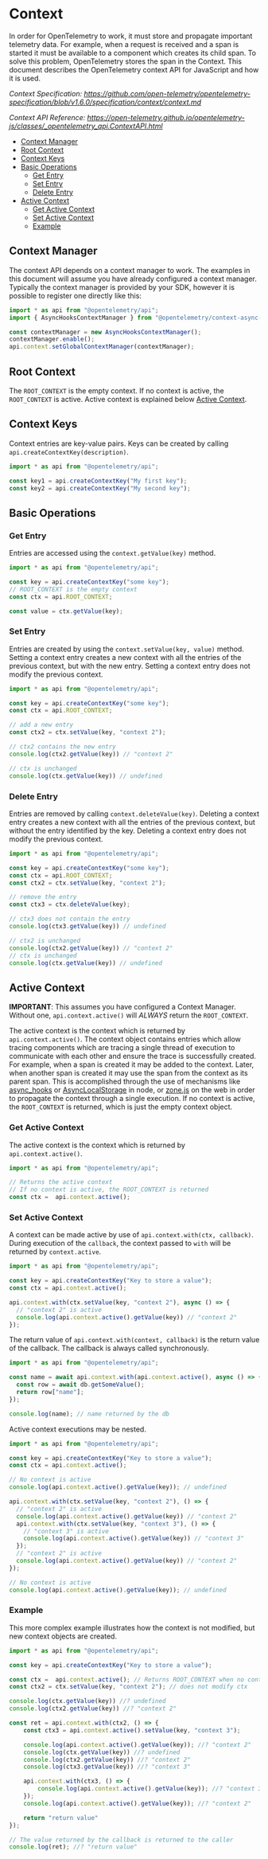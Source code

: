 # Context

In order for OpenTelemetry to work, it must store and propagate important telemetry data.
For example, when a request is received and a span is started it must be available to a component which creates its child span.
To solve this problem, OpenTelemetry stores the span in the Context.
This document describes the OpenTelemetry context API for JavaScript and how it is used.

_Context Specification: <https://github.com/open-telemetry/opentelemetry-specification/blob/v1.6.0/specification/context/context.md>_

_Context API Reference: <https://open-telemetry.github.io/opentelemetry-js/classes/_opentelemetry_api.ContextAPI.html>_

- [Context Manager](#context-manager)
- [Root Context](#root-context)
- [Context Keys](#context-keys)
- [Basic Operations](#basic-operations)
  - [Get Entry](#get-entry)
  - [Set Entry](#set-entry)
  - [Delete Entry](#delete-entry)
- [Active Context](#active-context)
  - [Get Active Context](#get-active-context)
  - [Set Active Context](#set-active-context)
  - [Example](#example)

## Context Manager

The context API depends on a context manager to work.
The examples in this document will assume you have already configured a context manager.
Typically the context manager is provided by your SDK, however it is possible to register one directly like this:

```typescript
import * as api from "@opentelemetry/api";
import { AsyncHooksContextManager } from "@opentelemetry/context-async-hooks";

const contextManager = new AsyncHooksContextManager();
contextManager.enable();
api.context.setGlobalContextManager(contextManager);
```

## Root Context

The `ROOT_CONTEXT` is the empty context.
If no context is active, the `ROOT_CONTEXT` is active.
Active context is explained below [Active Context](#active-context).

## Context Keys

Context entries are key-value pairs.
Keys can be created by calling `api.createContextKey(description)`.

```typescript
import * as api from "@opentelemetry/api";

const key1 = api.createContextKey("My first key");
const key2 = api.createContextKey("My second key");
```

## Basic Operations

### Get Entry

Entries are accessed using the `context.getValue(key)` method.

```typescript
import * as api from "@opentelemetry/api";

const key = api.createContextKey("some key");
// ROOT_CONTEXT is the empty context
const ctx = api.ROOT_CONTEXT;

const value = ctx.getValue(key);
```

### Set Entry

Entries are created by using the `context.setValue(key, value)` method.
Setting a context entry creates a new context with all the entries of the previous context, but with the new entry.
Setting a context entry does not modify the previous context.

```typescript
import * as api from "@opentelemetry/api";

const key = api.createContextKey("some key");
const ctx = api.ROOT_CONTEXT;

// add a new entry
const ctx2 = ctx.setValue(key, "context 2");

// ctx2 contains the new entry
console.log(ctx2.getValue(key)) // "context 2"

// ctx is unchanged
console.log(ctx.getValue(key)) // undefined
```

### Delete Entry

Entries are removed by calling `context.deleteValue(key)`.
Deleting a context entry creates a new context with all the entries of the previous context, but without the entry identified by the key.
Deleting a context entry does not modify the previous context.

```typescript
import * as api from "@opentelemetry/api";

const key = api.createContextKey("some key");
const ctx = api.ROOT_CONTEXT;
const ctx2 = ctx.setValue(key, "context 2");

// remove the entry
const ctx3 = ctx.deleteValue(key);

// ctx3 does not contain the entry
console.log(ctx3.getValue(key)) // undefined

// ctx2 is unchanged
console.log(ctx2.getValue(key)) // "context 2"
// ctx is unchanged
console.log(ctx.getValue(key)) // undefined
```

## Active Context

**IMPORTANT**: This assumes you have configured a Context Manager.
Without one, `api.context.active()` will _ALWAYS_ return the `ROOT_CONTEXT`.

The active context is the context which is returned by `api.context.active()`.
The context object contains entries which allow tracing components which are tracing a single thread of execution to communicate with each other and ensure the trace is successfully created.
For example, when a span is created it may be added to the context.
Later, when another span is created it may use the span from the context as its parent span.
This is accomplished through the use of mechanisms like [async_hooks](https://nodejs.org/api/async_hooks.html) or [AsyncLocalStorage](https://nodejs.org/api/async_context.html#async_context_class_asynclocalstorage) in node, or [zone.js](https://github.com/angular/zone.js/) on the web in order to propagate the context through a single execution.
If no context is active, the `ROOT_CONTEXT` is returned, which is just the empty context object.

### Get Active Context

The active context is the context which is returned by `api.context.active()`.

```typescript
import * as api from "@opentelemetry/api";

// Returns the active context
// If no context is active, the ROOT_CONTEXT is returned
const ctx =  api.context.active(); 
```

### Set Active Context

A context can be made active by use of `api.context.with(ctx, callback)`.
During execution of the `callback`, the context passed to `with` will be returned by `context.active`.

```typescript
import * as api from "@opentelemetry/api";

const key = api.createContextKey("Key to store a value");
const ctx = api.context.active();

api.context.with(ctx.setValue(key, "context 2"), async () => {
  // "context 2" is active
  console.log(api.context.active().getValue(key)) // "context 2"
});
```

The return value of `api.context.with(context, callback)` is the return value of the callback.
The callback is always called synchronously.

```typescript
import * as api from "@opentelemetry/api";

const name = await api.context.with(api.context.active(), async () => {
  const row = await db.getSomeValue();
  return row["name"];
});

console.log(name); // name returned by the db
```

Active context executions may be nested.

```typescript
import * as api from "@opentelemetry/api";

const key = api.createContextKey("Key to store a value");
const ctx = api.context.active();

// No context is active
console.log(api.context.active().getValue(key)); // undefined

api.context.with(ctx.setValue(key, "context 2"), () => {
  // "context 2" is active
  console.log(api.context.active().getValue(key)) // "context 2"
  api.context.with(ctx.setValue(key, "context 3"), () => {
    // "context 3" is active
    console.log(api.context.active().getValue(key)) // "context 3"
  });
  // "context 2" is active
  console.log(api.context.active().getValue(key)) // "context 2"
});

// No context is active
console.log(api.context.active().getValue(key)); // undefined
```

### Example

This more complex example illustrates how the context is not modified, but new context objects are created.

```typescript
import * as api from "@opentelemetry/api";

const key = api.createContextKey("Key to store a value");

const ctx =  api.context.active(); // Returns ROOT_CONTEXT when no context is active
const ctx2 = ctx.setValue(key, "context 2"); // does not modify ctx

console.log(ctx.getValue(key)) //? undefined
console.log(ctx2.getValue(key)) //? "context 2"

const ret = api.context.with(ctx2, () => {
    const ctx3 = api.context.active().setValue(key, "context 3");

    console.log(api.context.active().getValue(key)); //? "context 2"
    console.log(ctx.getValue(key)) //? undefined
    console.log(ctx2.getValue(key)) //? "context 2"
    console.log(ctx3.getValue(key)) //? "context 3"

    api.context.with(ctx3, () => {
        console.log(api.context.active().getValue(key)); //? "context 3"
    });
    console.log(api.context.active().getValue(key)); //? "context 2"

    return "return value"
});

// The value returned by the callback is returned to the caller
console.log(ret); //? "return value"
```
